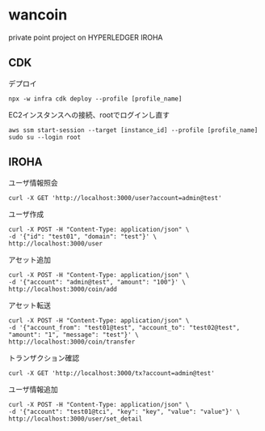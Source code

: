 # wancoin
private point project on HYPERLEDGER IROHA

## CDK
デプロイ
```
npx -w infra cdk deploy --profile [profile_name]
```

EC2インスタンスへの接続、rootでログインし直す
```
aws ssm start-session --target [instance_id] --profile [profile_name]
sudo su --login root
```

## IROHA
ユーザ情報照会
```
curl -X GET 'http://localhost:3000/user?account=admin@test'
```

ユーザ作成
```
curl -X POST -H "Content-Type: application/json" \
-d '{"id": "test01", "domain": "test"}' \
http://localhost:3000/user
```

アセット追加
```
curl -X POST -H "Content-Type: application/json" \
-d '{"account": "admin@test", "amount": "100"}' \
http://localhost:3000/coin/add
```

アセット転送
```
curl -X POST -H "Content-Type: application/json" \
-d '{"account_from": "test01@test", "account_to": "test02@test", "amount": "1", "message": "test"}' \
http://localhost:3000/coin/transfer
```

トランザクション確認
```
curl -X GET 'http://localhost:3000/tx?account=admin@test'
```

ユーザ情報追加
```
curl -X POST -H "Content-Type: application/json" \
-d '{"account": "test01@tci", "key": "key", "value": "value"}' \
http://localhost:3000/user/set_detail
```